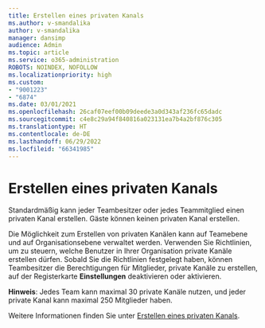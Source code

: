 ```yaml
---
title: Erstellen eines privaten Kanals
ms.author: v-smandalika
author: v-smandalika
manager: dansimp
audience: Admin
ms.topic: article
ms.service: o365-administration
ROBOTS: NOINDEX, NOFOLLOW
ms.localizationpriority: high
ms.custom:
- "9001223"
- "6874"
ms.date: 03/01/2021
ms.openlocfilehash: 26caf07eef00b09deede3a0d343af236fc65dadc
ms.sourcegitcommit: c4e8c29a94f840816a023131ea7b4a2bf876c305
ms.translationtype: HT
ms.contentlocale: de-DE
ms.lasthandoff: 06/29/2022
ms.locfileid: "66341985"
---
```

# <a name="create-a-private-channel"></a>Erstellen eines privaten Kanals

Standardmäßig kann jeder Teambesitzer oder jedes Teammitglied einen privaten Kanal erstellen. Gäste können keinen privaten Kanal erstellen. 

Die Möglichkeit zum Erstellen von privaten Kanälen kann auf Teamebene und auf Organisationsebene verwaltet werden. Verwenden Sie Richtlinien, um zu steuern, welche Benutzer in Ihrer Organisation private Kanäle erstellen dürfen. Sobald Sie die Richtlinien festgelegt haben, können Teambesitzer die Berechtigungen für Mitglieder, private Kanäle zu erstellen, auf der Registerkarte **Einstellungen** deaktivieren oder aktivieren.

**Hinweis**: Jedes Team kann maximal 30 private Kanäle nutzen, und jeder private Kanal kann maximal 250 Mitglieder haben.

Weitere Informationen finden Sie unter [Erstellen eines privaten Kanals](https://docs.microsoft.com/MicrosoftTeams/private-channels#private-channel-creation).


